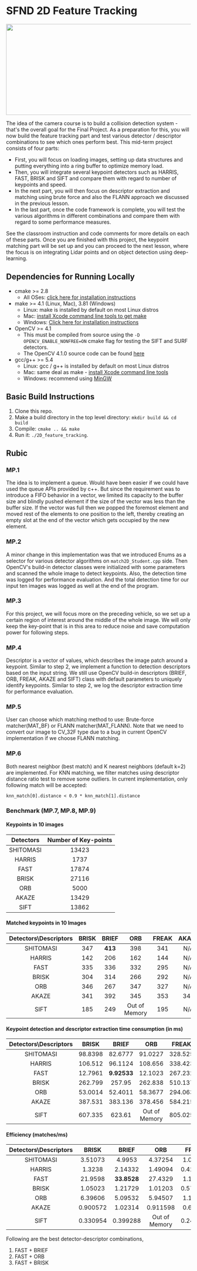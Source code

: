 # SFND 2D Feature Tracking

<img src="images/keypoints.png" width="820" height="248" />

The idea of the camera course is to build a collision detection system - that's the overall goal for the Final Project. As a preparation for this, you will now build the feature tracking part and test various detector / descriptor combinations to see which ones perform best. This mid-term project consists of four parts:

* First, you will focus on loading images, setting up data structures and putting everything into a ring buffer to optimize memory load. 
* Then, you will integrate several keypoint detectors such as HARRIS, FAST, BRISK and SIFT and compare them with regard to number of keypoints and speed. 
* In the next part, you will then focus on descriptor extraction and matching using brute force and also the FLANN approach we discussed in the previous lesson. 
* In the last part, once the code framework is complete, you will test the various algorithms in different combinations and compare them with regard to some performance measures. 

See the classroom instruction and code comments for more details on each of these parts. Once you are finished with this project, the keypoint matching part will be set up and you can proceed to the next lesson, where the focus is on integrating Lidar points and on object detection using deep-learning. 

## Dependencies for Running Locally
* cmake >= 2.8
  * All OSes: [click here for installation instructions](https://cmake.org/install/)
* make >= 4.1 (Linux, Mac), 3.81 (Windows)
  * Linux: make is installed by default on most Linux distros
  * Mac: [install Xcode command line tools to get make](https://developer.apple.com/xcode/features/)
  * Windows: [Click here for installation instructions](http://gnuwin32.sourceforge.net/packages/make.htm)
* OpenCV >= 4.1
  * This must be compiled from source using the `-D OPENCV_ENABLE_NONFREE=ON` cmake flag for testing the SIFT and SURF detectors.
  * The OpenCV 4.1.0 source code can be found [here](https://github.com/opencv/opencv/tree/4.1.0)
* gcc/g++ >= 5.4
  * Linux: gcc / g++ is installed by default on most Linux distros
  * Mac: same deal as make - [install Xcode command line tools](https://developer.apple.com/xcode/features/)
  * Windows: recommend using [MinGW](http://www.mingw.org/)

## Basic Build Instructions

1. Clone this repo.
2. Make a build directory in the top level directory: `mkdir build && cd build`
3. Compile: `cmake .. && make`
4. Run it: `./2D_feature_tracking`.

## Rubic
### MP.1
The idea is to implement a queue. Would have been easier if we could have used the queue APIs provided by c++. But since the requirement was to introduce a FIFO behavior in a vector, we limited its capacity to the buffer size and blindly pushed element if the size of the vector was less than the buffer size. If the vector was full then we popped the foremost element and moved rest of the elements to one position to the left, thereby creating an empty slot at the end of the vector which gets occupied by the new element.

### MP.2
A minor change in this implementation was that we introduced Enums as a selector for various detector algorithms on `match2D_Student.cpp` side. Then OpenCV's build-in detector classes were initialized with some parameters and scanned the whole image to detect keypoints. Also, the detection time was logged for performance evaluation. And the total detection time for our input ten images was logged as well at the end of the program.

### MP.3
For this project, we will focus more on the preceding vehicle, so we set up a certain region of interest around the middle of the whole image. We will only keep the key-point that is in this area to reduce noise and save computation power for following steps.

### MP.4
Descriptor is a vector of values, which describes the image patch around a keypoint. Similar to step 2, we implement a function to detection descriptors based on the input string. We still use OpenCV build-in descriptors (BRIEF, ORB, FREAK, AKAZE and SIFT) class with default parameters to uniquely identify keypoints. Similar to step 2, we log the descriptor extraction time for performance evaluation.

### MP.5
User can choose which matching method to use: Brute-force matcher(MAT_BF) or FLANN matcher(MAT_FLANN). Note that we need to convert our image to CV_32F type due to a bug in current OpenCV implementation if we choose FLANN matching.

### MP.6
Both nearest neighbor (best match) and K nearest neighbors (default k=2) are implemented. For KNN matching, we filter matches using descriptor distance ratio test to remove some outliers. In current implementation, only following match will be accepted:

`knn_match[0].distance < 0.9 * knn_match[1].distance`

### Benchmark (MP.7, MP.8, MP.9)

#### Keypoints in 10 images

| Detectors | Number of Key-points |
| :-------: | :------------------: |
| SHITOMASI |        13423         |
|  HARRIS   |         1737         |
|   FAST    |        17874         |
|   BRISK   |        27116         |
|    ORB    |         5000         |
|   AKAZE   |        13429         |
|   SIFT    |        13862         |



#### Matched keypoints in 10 Images

| Detectors\Descriptors | BRISK |  BRIEF  |      ORB      | FREAK | AKAZE | SIFT |
| :-------------------: | :---: | :-----: | :-----------: | :---: | :---: | :--: |
|       SHITOMASI       |  347  | **413** |      398      |  341  |  N/A  | 405  |
|        HARRIS         |  142  |   206   |      162      |  144  |  N/A  | 163  |
|         FAST          |  335  |   336   |      332      |  295  |  N/A  | 291  |
|         BRISK         |  304  |   314   |      266      |  292  |  N/A  | 279  |
|          ORB          |  346  |   267   |      347      |  327  |  N/A  | 364  |
|         AKAZE         |  341  |   392   |      345      |  353  |  343  | 348  |
|         SIFT          |  185  |   249   | Out of Memory |  195  |  N/A  | 294  |




#### Keypoint detection and descriptor extraction time consumption (in ms)

| Detectors\Descriptors |  BRISK  |    BRIEF    |      ORB      |  FREAK  |  AKAZE  |    SIFT    |
| :-------------------: | :-----: | :---------: | :-----------: | :-----: | :-----: | :--------: |
|       SHITOMASI       | 98.8398 |   82.6777   |    91.0227    | 328.525 |   N/A   |  180.6775  |
|        HARRIS         | 106.512 |   96.1124   |    108.656    | 338.423 |   N/A   |  151.436   |
|         FAST          | 12.7961 | **9.92533** |    12.1023    | 267.232 |   N/A   |  116.5025  |
|         BRISK         | 262.799 |   257.95    |    262.838    | 510.137 |   N/A   | 337.020527 |
|          ORB          | 53.0014 |   52.4011   |    58.3677    | 294.063 |   N/A   |  270.4355  |
|         AKAZE         | 387.531 |   383.136   |    378.456    | 584.215 | 753.823 |  458.371   |
|         SIFT          | 607.335 |   623.61    | Out of Memory | 805.025 |   N/A   |  1072.55   |



#### Efficiency (matches/ms)

| Detectors\Descriptors |  BRISK   |    BRIEF    |      ORB      |  FREAK   |  AKAZE   |   SIFT   |
| :-------------------: | :------: | :---------: | :-----------: | :------: | :------: | :------: |
|       SHITOMASI       | 3.51073  |   4.9953    |    4.37254    | 1.03797  |   N/A    | 2.24156  |
|        HARRIS         |  1.3238  |   2.14332   |    1.49094    | 0.425504 |   N/A    | 1.07636  |
|         FAST          | 21.9598  | **33.8528** |    27.4329    | 1.10391  |   N/A    | 2.49780  |
|         BRISK         | 1.05023  |   1.21729   |    1.01203    | 0.572395 |   N/A    | 0.827842 |
|          ORB          | 6.39606  |   5.09532   |    5.94507    | 1.11201  |   N/A    | 1.34597  |
|         AKAZE         | 0.900572 |   1.02314   |   0.911598    | 0.60423  | 0.455014 | 0.759210 |
|         SIFT          | 0.330954 |  0.399288   | Out of Memory | 0.242228 |   N/A    | 0.274113 |



Following are the best detector-descriptor combinations,
1. FAST + BRIEF
2. FAST + ORB
3. FAST + BRISK
